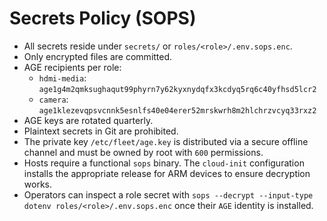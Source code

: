 # Secrets Policy (SOPS)

- All secrets reside under `secrets/` or `roles/<role>/.env.sops.enc`.
- Only encrypted files are committed.
- AGE recipients per role:
  - `hdmi-media`: `age1g4m2qmksughaqut99phyrn7y62kyxnydqfx3kcdyq5rq6c40yfhsd5lcr2`
  - `camera`: `age1klezevqpsvcnnk5esnlfs40e04erer52mrskwrh8m2hlchrzvcyq33rxz2`
- AGE keys are rotated quarterly.
- Plaintext secrets in Git are prohibited.
- The private key `/etc/fleet/age.key` is distributed via a secure offline channel
  and must be owned by root with `600` permissions.
- Hosts require a functional `sops` binary. The `cloud-init` configuration
  installs the appropriate release for ARM devices to ensure decryption works.
- Operators can inspect a role secret with `sops --decrypt --input-type dotenv roles/<role>/.env.sops.enc`
  once their `AGE` identity is installed.
